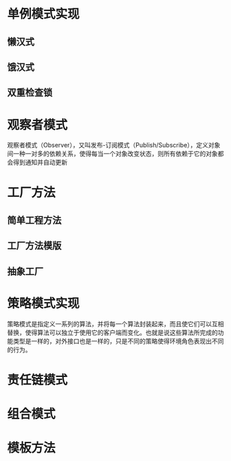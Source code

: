 # 单例模式实现   
## 懒汉式
## 饿汉式
## 双重检查锁
# 观察者模式  
观察者模式（Observer），又叫发布-订阅模式（Publish/Subscribe），定义对象间一种一对多的依赖关系，使得每当一个对象改变状态，则所有依赖于它的对象都会得到通知并自动更新

# 工厂方法
## 简单工程方法
## 工厂方法模版
## 抽象工厂

# 策略模式实现   
策略模式是指定义一系列的算法，并将每一个算法封装起来，而且使它们可以互相替换，使得算法可以独立于使用它的客户端而变化。也就是说这些算法所完成的功能类型是一样的，对外接口也是一样的，只是不同的策略使得环境角色表现出不同的行为。

# 责任链模式 
# 组合模式
# 模板方法
